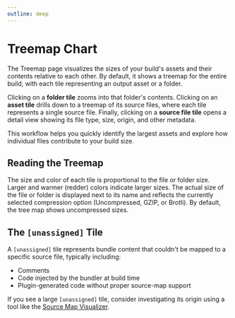 ```yaml
---
outline: deep
---
```


# Treemap Chart

The Treemap page visualizes the sizes of your build's assets and their contents relative to each other. By default, it shows a treemap for the entire build, with each tile representing an output asset or a folder.

<CustomImage
  src="/treemap.jpg"
  alt="Treemap chart for a folder containing multiple folders and files from the Sonda project itself"
  caption="Treemap chart for the main JavaScript bundle of Sonda"
/>

Clicking on a **folder tile** zooms into that folder's contents. Clicking on an **asset tile** drills down to a treemap of its source files, where each tile represents a single source file. Finally, clicking on a **source file tile** opens a detail view showing its file type, size, origin, and other metadata.

This workflow helps you quickly identify the largest assets and explore how individual files contribute to your build size.

## Reading the Treemap

The size and color of each tile is proportional to the file or folder size. Larger and warmer (redder) colors indicate larger sizes. The actual size of the file or folder is displayed next to its name and reflects the currently selected compression option (Uncompressed, GZIP, or Brotli). By default, the tree map shows uncompressed sizes.

<CustomImage
  src="/sizes-switcher.jpg"
  alt="Dropdown menu offering Uncompressed, GZIP, and Brotli options"
  caption="Compression selector (available only if extra compression settings are enabled)"
/>

## The `[unassigned]` Tile

A `[unassigned]` tile represents bundle content that couldn't be mapped to a specific source file, typically including:

- Comments
- Code injected by the bundler at build time  
- Plugin-generated code without proper source-map support  

If you see a large `[unassigned]` tile, consider investigating its origin using a tool like the [Source Map Visualizer](https://evanw.github.io/source-map-visualization/).
